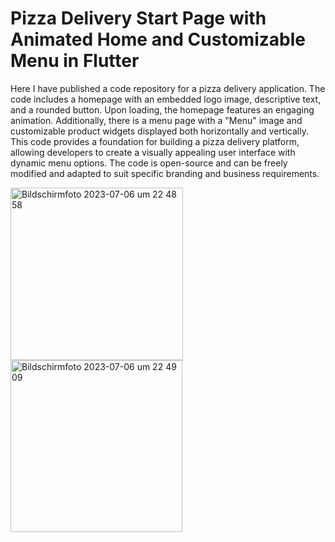 # Pizza Delivery Start Page with Animated Home and Customizable Menu in Flutter

Here I have published a code repository for a pizza delivery application. The code includes a homepage with an embedded logo image, descriptive text, and a rounded button. Upon loading, the homepage features an engaging animation. Additionally, there is a menu page with a "Menu" image and customizable product widgets displayed both horizontally and vertically. This code provides a foundation for building a pizza delivery platform, allowing developers to create a visually appealing user interface with dynamic menu options. The code is open-source and can be freely modified and adapted to suit specific branding and business requirements.

<img width="276" alt="Bildschirmfoto 2023-07-06 um 22 48 58" src="https://github.com/abdullahmkr/pizza_delivery/assets/92608003/4bc6cc74-fcf2-470c-b7bb-85a022c5a2eb">
<img width="275" alt="Bildschirmfoto 2023-07-06 um 22 49 09" src="https://github.com/abdullahmkr/pizza_delivery/assets/92608003/c32c3be2-2d2d-49b4-bd1f-644a0bb2293f">


